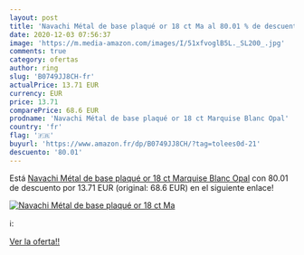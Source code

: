```yaml
---
layout: post
title: 'Navachi Métal de base plaqué or 18 ct Ma al 80.01 % de descuento'
date: 2020-12-03 07:56:37
image: 'https://m.media-amazon.com/images/I/51xfvoglB5L._SL200_.jpg'
comments: true
category: ofertas
author: ring
slug: 'B0749JJ8CH-fr'
actualPrice: 13.71 EUR
currency: EUR
price: 13.71
comparePrice: 68.6 EUR
prodname: 'Navachi Métal de base plaqué or 18 ct Marquise Blanc Opal'
country: 'fr'
flag: '🇫🇷'
buyurl: 'https://www.amazon.fr/dp/B0749JJ8CH/?tag=tolees0d-21'
descuento: '80.01'
---
```


Está [Navachi Métal de base plaqué or 18 ct Marquise Blanc Opal](https://www.amazon.fr/dp/B0749JJ8CH/?tag=tolees0d-21) con 80.01 de descuento por 13.71 EUR (original: 68.6 EUR) en el siguiente enlace!

[![Navachi Métal de base plaqué or 18 ct Ma](https://m.media-amazon.com/images/I/51xfvoglB5L._SL200_.jpg)](https://www.amazon.fr/dp/B0749JJ8CH/?tag=tolees0d-21)

ℹ️:


[Ver la oferta!!](https://www.amazon.fr/dp/B0749JJ8CH/?tag=tolees0d-21)

